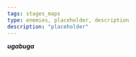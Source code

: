 ```yaml
---
tags: stages_maps
type: enemies, placeholder, description
description: "placeholder"
---
```


***ugabuga***
